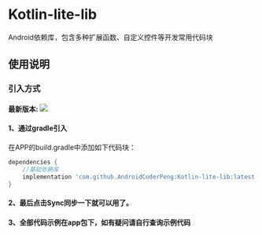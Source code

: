 # Kotlin-lite-lib

Android依赖库，包含多种扩展函数、自定义控件等开发常用代码块

## 使用说明

### 引入方式
#### 最新版本: [![](https://jitpack.io/v/AndroidCoderPeng/Kotlin-lite-lib.svg)](https://jitpack.io/#AndroidCoderPeng/Kotlin-lite-lib)

#### 1、通过gradle引入

在APP的build.gradle中添加如下代码块：

```gradle
dependencies {
    //基础依赖库
    implementation 'com.github.AndroidCoderPeng:Kotlin-lite-lib:latest.integration'
}
```

#### 2、最后点击Sync同步一下就可以用了。

#### 3、全部代码示例在app包下，如有疑问请自行查询示例代码

